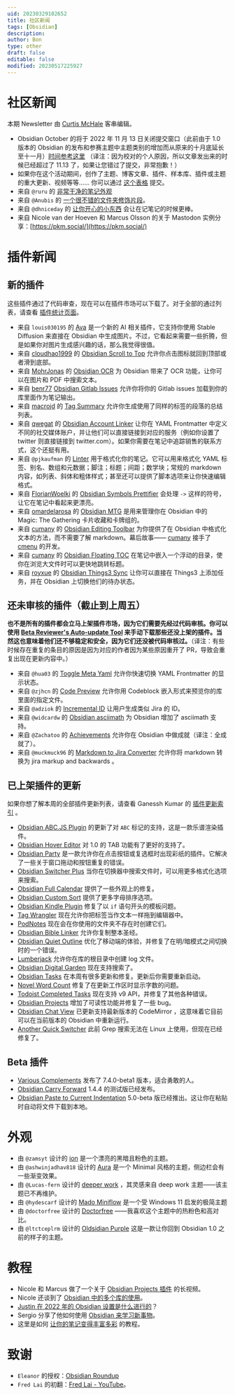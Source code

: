 ```yaml
---
uid: 20230329102652
title: 社区新闻
tags: [Obsidian]
description: 
author: Bon
type: other
draft: false
editable: false
modified: 20230517225927
---
```


# 社区新闻

本期 Newsletter 由 [Curtis McHale](https://curtismchale.ca/) 客串编辑。

- Obsidian October 的将于 2022 年 11 月 13 日关闭提交窗口（此前由于 1.0 版本的 Obsidian 的发布和参赛主题中主题类别的增加而从原来的十月底延长至十一月）[时间参考这里](https://en.wikipedia.org/wiki/Anywhere_on_Earth) （译注：因为校对的个人原因，所以文章发出来的时候已经超过了 11.13 了，如果让您错过了提交，非常抱歉！）
- 如果你在这个活动期间，创作了主题、博客文章、插件、样本库、插件或主题的重大更新、视频等等...... 你可以通过 [这个表格](https://airtable.com/shraMn6xDv4LwgRvA) 提交。
- 来自 `@ruru` 的 [非常干净的笔记外观](https://discord.com/channels/686053708261228577/744933215063638183/1040346301331669012)
- 来自 `@Anubis` 的 [一个很不错的文件夹修饰片段](https://discord.com/channels/686053708261228577/744933215063638183/1040069917728317450)。
- 来自 `@dhniceday` 的 [让你开心的小东西](https://discord.com/channels/686053708261228577/744933215063638183/1038941359081533440) 会让在记笔记的时候更棒。
- 来自 Nicole van der Hoeven 和 Marcus Olsson 的关于 Mastodon 实例分享：[https://pkm.social/](https://pkm.social/)

# 插件新闻

## 新的插件

这些插件通过了代码审查，现在可以在插件市场可以下载了。对于全部的通过列表，请查看 [插件统计页面](https://obsidian-plugin-stats.vercel.app/new)。

- 来自 `louis030195` 的 [Ava](https://github.com/louis030195/obsidian-ava) 是一个新的 AI 相关插件，它支持你使用 Stable Diffusion 来直接在 Obsidian 中生成图片。不过，它看起来需要一些折腾，但是如果你对图片生成感兴趣的话，那么我觉得很值。
- 来自 [cloudhao1999](https://github.com/cloudhao1999) 的 [Obsidian Scroll to Top](https://github.com/cloudhao1999/obsidian-scroll-to-top-plugin) 允许你点击图标就回到顶部或者滑到底部。
- 来自 [MohrJonas](https://github.com/MohrJonas) 的 [Obsidian OCR](https://github.com/MohrJonas/obsidian-ocr) 为 Obsidian 带来了 OCR 功能，让你可以在图片和 PDF 中搜索文本。
- 来自 [benr77](https://github.com/benr77) [Obsidian Gitlab Issues](https://github.com/benr77/obsidian-gitlab-issues) 允许你将你的 Gitlab issues 加载到你的库里面作为笔记输出。
- 来自 [macrojd](https://github.com/macrojd) 的 [Tag Summary](https://github.com/macrojd/tag-summary) 允许你生成使用了同样的标签的段落的总结列表。
- 来自 [qwegat](https://github.com/qwegat) 的 [Obsidian Account Linker](https://github.com/qwegat/Obsidian-Account-Linker) 让你在 YAML Frontmatter 中定义不同的社交媒体账户，并让他们可以直接链接到对应的服务（例如你设置了 twitter 则直接链接到 twitter.com）。如果你需要在笔记中追踪销售的联系方式，这个还挺有用。
- 来自 `@pjkaufman` 的 [Linter](https://github.com/platers/obsidian-linter) 用于格式化你的笔记。它可以用来格式化 YAML 标签、别名、数组和元数据；脚注；标题；间距；数学块；常规的 markdown 内容，如列表、斜体和粗体样式；甚至还可以提供了脚本选项来让你快速编辑格式。
- 来自 [FlorianWoelki](https://github.com/FlorianWoelki) 的 [Obsidian Symbols Prettifier](https://github.com/FlorianWoelki/obsidian-symbols-prettifier) 会处理 `->` 这样的符号，让它在笔记中看起来更漂亮。
- 来自 [omardelarosa](https://github.com/omardelarosa) 的 [Obsidian MTG](https://github.com/omardelarosa/obsidian-mtg) 是用来管理你在 Obsidian 中的 Magic: The Gathering 卡片收藏和卡牌组的。
- 来自 [cumany](https://github.com/cumany) 的 [Obsidian Editing Toolbar](https://github.com/cumany/obsidian-editing-toolbar) 为你提供了在 Obsidian 中格式化文本的方法，而不需要了解 markdown。幕后故事—— [cumany](https://github.com/cumany) 接手了 [cmenu](https://github.com/chetachiezikeuzor/cMenu-Plugin) 的开发。
- 来自 [cumany](https://github.com/cumany) 的 [Obsidian Floating TOC](https://github.com/cumany/obsidian-floating-toc-plugin) 在笔记中嵌入一个浮动的目录，使你在浏览大文件时可以更快地跳转标题。
- 来自 [royxue](https://github.com/royxue) 的 [Obsidian Things3 Sync](https://github.com/royxue/obsidian-things3-sync) 让你可以直接在 Things3 上添加任务，并在 Obsidian 上切换他们的待办状态。

## 还未审核的插件（截止到上周五）

**也不是所有的插件都会立马上架插件市场，因为它们需要先经过代码审核。你可以使用 [Beta Reviewer's Auto-update Tool](https://github.com/TfTHacker/obsidian42-brat) 来手动下载那些还没上架的插件。当然这也意味着他们还不够稳定和安全，因为它们还没被代码审核过。**（译注：有些时候存在重复的条目的原因是因为对应的作者因为某些原因重开了 PR，导致会重复出现在更新内容中。）

- 来自 `@hua03` 的 [Toggle Meta Yaml](https://github.com/hua03/obsidian-toggle-meta-yaml-plugin) 允许你快速切换 YAML Frontmatter 的显示状态。
- 来自 `@zjhcn` 的 [Code Preview](https://github.com/zjhcn/obsidian-code-preview) 允许你用 Codeblock 嵌入形式来预览你的库里面的指定文件。
- 来自 `@adziok` 的 [Incremental ID](https://github.com/adziok/obsidian-incremental-id) 让用户生成类似 Jira 的 ID。
- 来自 `@widcardw` 的 [Obsidian asciimath](https://github.com/widcardw/obsidian-asciimath) 为 Obsidian 增加了 asciimath 支持。
- 来自 `@Zachatoo` 的 [Achievements](https://github.com/Zachatoo/obsidian-achievements) 允许你在 Obsidian 中做成就（译注：全成就了）。
- 来自 `@muckmuck96` 的 [Markdown to Jira Converter](https://github.com/muckmuck96/obsidian-md-to-jira) 允许你将 markdown 转换为 jira markup and backwards 。

## 已上架插件的更新

如果你想了解本周的全部插件更新列表，请查看 Ganessh Kumar 的 [插件更新索引](https://obsidian-plugin-stats.vercel.app/updates) 。

- [Obsidian ABC.JS Plugin](https://github.com/abcjs-music/obsidian-plugin-abcjs) 的更新了对 `ABC` 标记的支持，这是一款乐谱渲染插件。
- [Obsidian Hover Editor](https://github.com/nothingislost/obsidian-hover-editor) 对 1.0 的 TAB 功能有了更好的支持了。
- [Obsidian Party](https://github.com/shap-po/obsidian-party) 是一款允许你在点击按钮或复选框时出现彩纸的插件。它解决了一些关于窗口拖动和按钮重复的错误。
- [Obsidian Switcher Plus](https://github.com/darlal/obsidian-switcher-plus/releases) 当你在切换器中搜索文件时，可以用更多格式化选项来搜索。
- [Obsidian Full Calendar](https://github.com/davish/obsidian-full-calendar/releases) 提供了一些外观上的修复。
- [Obsidian Custom Sort](https://github.com/SebastianMC/obsidian-custom-sort/releases) 提供了更多字母排序选项。
- [Obsidian Kindle Plugin](https://github.com/hadynz/obsidian-kindle-plugin/releases) 修复了以 `if` 语句开头的模板问题。
- [Tag Wrangler](https://github.com/pjeby/tag-wrangler/releases) 现在允许你把标签当作文本一样拖到编辑器中。
- [PodNotes](https://github.com/chhoumann/podnotes/releases) 现在会在你使用的文件夹不存在时创建它们。
- [Obsidian Bible Linker](https://github.com/kuchejak/obsidian-bible-linker-plugin/releases) 允许你复制整本圣经。
- [Obsidian Quiet Outline](https://github.com/guopenghui/obsidian-quiet-outline/releases) 优化了移动端的体验，并修复了在明/暗模式之间切换时的一个错误。
- [Lumberjack](https://github.com/ryanjamurphy/lumberjack-obsidian/releases) 允许你在库的根目录中创建 log 文件。
- [Obsidian Digital Garden](https://github.com/oleeskild/obsidian-digital-garden/releases) 现在支持搜索了。
- [Obsidian Tasks](https://github.com/obsidian-tasks-group/obsidian-tasks/releases) 在本周有很多更新和修复。更新后你需要重新启动。
- [Novel Word Count](https://github.com/isaaclyman/novel-word-count-obsidian/releases) 修复了在更新工作区时显示字数的问题。
- [Todoist Completed Tasks](https://github.com/Ledaryy/obsidian-todoist-completed-tasks/releases) 现在支持 v9 API，并修复了其他各种错误。
- [Obsidian Projects](https://github.com/marcusolsson/obsidian-projects/releases) 增加了可读性功能并修复了一些 bug。
- [Obsidian Chat View](https://github.com/adifyr/obsidian-chat-view/releases) 已更新支持最新版本的 CodeMirror ，这意味着它目前可以在当前版本的 Obsidian 中重新运行。
- [Another Quick Switcher](https://github.com/tadashi-aikawa/obsidian-another-quick-switcher/releases) 此前 Grep 搜索无法在 Linux 上使用，但现在已经修复了。

## Beta 插件

- [Various Complements](https://github.com/tadashi-aikawa/obsidian-various-complements-plugin/releases/tag/7.4.0-beta1) 发布了 7.4.0-beta1 版本，适合勇敢的人。
- [Obsidian Carry Forward](https://github.com/jglev/obsidian-carry-forward/releases) 1.4.4 的测试版已经发布。
- [Obsidian Paste to Current Indentation](https://github.com/jglev/obsidian-paste-to-current-indentation/releases) 5.0-beta 版已经推出。这让你在粘贴时自动将文件下载到本地。

# 外观

- 由 `@zamsyt` 设计的 [ion](https://github.com/zamsyt/obsidian-ion) 是一个漂亮的黑暗且粉色的主题。
- 由 `@ashwinjadhav818` 设计的 [Aura](https://github.com/ashwinjadhav818/obsidian-aura) 是一个 Minimal 风格的主题，侧边栏会有一些渐变效果。
- 由 `@Lucas-fern` 设计的 [deeper work](https://github.com/lucas-fern/obsidian-deeper-work-theme) ，其灵感来自 deep work 主题——该主题已不再维护。
- 由 `@hydescarf` 设计的 [Mado Miniflow](https://github.com/hydescarf/Obsidian-Theme-Mado-11) 是一个受 Windows 11 启发的极简主题
- 由 `@doctorfree` 设计的 [Doctorfree](https://github.com/doctorfree/Obsidian-Doctorfree) ——我喜欢这个主题中的热粉色和高对比。
- 由 `@ltctceplrm` 设计的 [Oldsidian Purple](https://github.com/ltctceplrm/oldsidian-purple) 这是一款让你回到 Obsidian 1.0 之前的样子的主题。

# 教程

- Nicole 和 Marcus 做了一个关于 [Obsidian Projects 插件](https://www.youtube.com/watch?v=LdaMe2rzAW8&t=326s) 的长视频。
- Nicole 还谈到了 [Obsidian 中的多个库的使用](https://www.youtube.com/watch?v=IV3PHeyCHvc)。
- [Justin 在 2022 年的 Obsidian 设置是什么进行的](https://www.youtube.com/watch?v=UBDIevN_iZk&list=WL&index=5)？
- Sergio 分享了他如何使用 [ Obsidian 来学习新事物](https://www.youtube.com/watch?v=DwSNZEW6jCU&list=WL&index=2)。
- 这里是如何 [让你的笔记变得丰富多彩](https://www.youtube.com/watch?v=sBDkNXLRSFw&list=WL&index=3) 的教程。

# 致谢

- `Eleanor` 的授权：[Obsidian Roundup](https://www.obsidianroundup.org/)
- `Fred Lai` 的初翻：[Fred Lai - YouTube](https://www.youtube.com/c/FredLai)。
